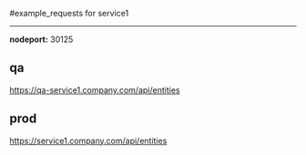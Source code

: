 #example_requests for service1

---

**nodeport:** 30125

## qa

https://qa-service1.company.com/api/entities

## prod

https://service1.company.com/api/entities